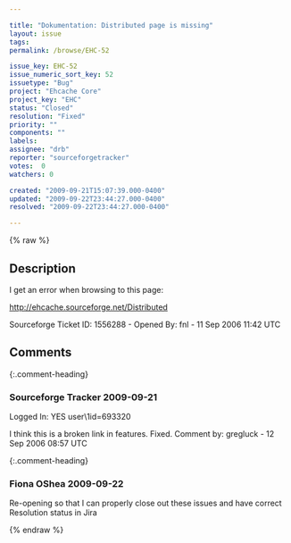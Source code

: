 ```yaml
---

title: "Dokumentation: Distributed page is missing"
layout: issue
tags: 
permalink: /browse/EHC-52

issue_key: EHC-52
issue_numeric_sort_key: 52
issuetype: "Bug"
project: "Ehcache Core"
project_key: "EHC"
status: "Closed"
resolution: "Fixed"
priority: ""
components: ""
labels: 
assignee: "drb"
reporter: "sourceforgetracker"
votes:  0
watchers: 0

created: "2009-09-21T15:07:39.000-0400"
updated: "2009-09-22T23:44:27.000-0400"
resolved: "2009-09-22T23:44:27.000-0400"

---
```




{% raw %}



## Description

<div markdown="1" class="description">

I get an error when browsing to this page:

http://ehcache.sourceforge.net/Distributed

Sourceforge Ticket ID: 1556288 - Opened By: fnl - 11 Sep 2006 11:42 UTC

</div>

## Comments


{:.comment-heading}
### **Sourceforge Tracker** <span class="date">2009-09-21</span>

<div markdown="1" class="comment">

Logged In: YES 
user\1id=693320

I think this is a broken link in features. Fixed.
Comment by: gregluck - 12 Sep 2006 08:57 UTC

</div>


{:.comment-heading}
### **Fiona OShea** <span class="date">2009-09-22</span>

<div markdown="1" class="comment">

Re-opening so that I can properly close out these issues and have correct Resolution status in Jira

</div>



{% endraw %}
